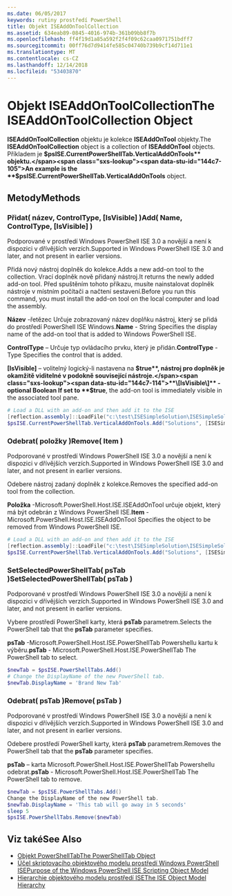 ```yaml
---
ms.date: 06/05/2017
keywords: rutiny prostředí PowerShell
title: Objekt ISEAddOnToolCollection
ms.assetid: 634eab89-0845-4016-974b-361b09bb8f7b
ms.openlocfilehash: ff4f19d1a85a592f2f4f09c62caa0971751bdff7
ms.sourcegitcommit: 00ff76d7d9414fe585c04740b739b9cf14d711e1
ms.translationtype: MT
ms.contentlocale: cs-CZ
ms.lasthandoff: 12/14/2018
ms.locfileid: "53403870"
---
```

# <a name="the-iseaddontoolcollection-object"></a><span data-ttu-id="144c7-103">Objekt ISEAddOnToolCollection</span><span class="sxs-lookup"><span data-stu-id="144c7-103">The ISEAddOnToolCollection Object</span></span>

<span data-ttu-id="144c7-104">**ISEAddOnToolCollection** objektu je kolekce **ISEAddOnTool** objekty.</span><span class="sxs-lookup"><span data-stu-id="144c7-104">The **ISEAddOnToolCollection** object is a collection of **ISEAddOnTool** objects.</span></span> <span data-ttu-id="144c7-105">Příkladem je **$psISE.CurrentPowerShellTab.VerticalAddOnTools** objektu.</span><span class="sxs-lookup"><span data-stu-id="144c7-105">An example is the **$psISE.CurrentPowerShellTab.VerticalAddOnTools** object.</span></span>

## <a name="methods"></a><span data-ttu-id="144c7-106">Metody</span><span class="sxs-lookup"><span data-stu-id="144c7-106">Methods</span></span>

### <a name="add-name-controltype-isvisible-"></a><span data-ttu-id="144c7-107">Přidat\( název, ControlType, \[IsVisible\] \)</span><span class="sxs-lookup"><span data-stu-id="144c7-107">Add\( Name, ControlType, \[IsVisible\] \)</span></span>

<span data-ttu-id="144c7-108">Podporované v prostředí Windows PowerShell ISE 3.0 a novější a není k dispozici v dřívějších verzích.</span><span class="sxs-lookup"><span data-stu-id="144c7-108">Supported in Windows PowerShell ISE 3.0 and later, and not present in earlier versions.</span></span>

<span data-ttu-id="144c7-109">Přidá nový nástroj doplněk do kolekce.</span><span class="sxs-lookup"><span data-stu-id="144c7-109">Adds a new add-on tool to the collection.</span></span> <span data-ttu-id="144c7-110">Vrací doplněk nově přidaný nástroj.</span><span class="sxs-lookup"><span data-stu-id="144c7-110">It returns the newly added add-on tool.</span></span> <span data-ttu-id="144c7-111">Před spuštěním tohoto příkazu, musíte nainstalovat doplněk nástroje v místním počítači a načtení sestavení.</span><span class="sxs-lookup"><span data-stu-id="144c7-111">Before you run this command, you must install the add-on tool on the local computer and load the assembly.</span></span>

<span data-ttu-id="144c7-112">**Název** -řetězec Určuje zobrazovaný název doplňku nástroj, který se přidá do prostředí PowerShell ISE Windows.</span><span class="sxs-lookup"><span data-stu-id="144c7-112">**Name** - String Specifies the display name of the add-on tool that is added to Windows PowerShell ISE.</span></span>

<span data-ttu-id="144c7-113">**ControlType** – Určuje typ ovládacího prvku, který je přidán.</span><span class="sxs-lookup"><span data-stu-id="144c7-113">**ControlType** -Type Specifies the control that is added.</span></span>

<span data-ttu-id="144c7-114">**\[IsVisible\]**  – volitelný logický-li nastavena na **$true**, nástroj pro doplněk je okamžitě viditelné v podokně související nástroje.</span><span class="sxs-lookup"><span data-stu-id="144c7-114">**\[IsVisible\]** - optional Boolean If set to **$true**, the add-on tool is immediately visible in the associated tool pane.</span></span>

```powershell
# Load a DLL with an add-on and then add it to the ISE
[reflection.assembly]::LoadFile("c:\test\ISESimpleSolution\ISESimpleSolution.dll")
$psISE.CurrentPowerShellTab.VerticalAddOnTools.Add("Solutions", [ISESimpleSolution.Solution], $true)
```

### <a name="remove-item-"></a><span data-ttu-id="144c7-115">Odebrat\( položky \)</span><span class="sxs-lookup"><span data-stu-id="144c7-115">Remove\( Item \)</span></span>

<span data-ttu-id="144c7-116">Podporované v prostředí Windows PowerShell ISE 3.0 a novější a není k dispozici v dřívějších verzích.</span><span class="sxs-lookup"><span data-stu-id="144c7-116">Supported in Windows PowerShell ISE 3.0 and later, and not present in earlier versions.</span></span>

<span data-ttu-id="144c7-117">Odebere nástroj zadaný doplněk z kolekce.</span><span class="sxs-lookup"><span data-stu-id="144c7-117">Removes the specified add-on tool from the collection.</span></span>

<span data-ttu-id="144c7-118">**Položka** -Microsoft.PowerShell.Host.ISE.ISEAddOnTool určuje objekt, který má být odebrán z Windows PowerShell ISE.</span><span class="sxs-lookup"><span data-stu-id="144c7-118">**Item** - Microsoft.PowerShell.Host.ISE.ISEAddOnTool Specifies the object to be removed from Windows PowerShell ISE.</span></span>

```powershell
# Load a DLL with an add-on and then add it to the ISE
[reflection.assembly]::LoadFile("c:\test\ISESimpleSolution\ISESimpleSolution.dll")
$psISE.CurrentPowerShellTab.VerticalAddOnTools.Add("Solutions", [ISESimpleSolution.Solution], $true)
```

### <a name="setselectedpowershelltab-pstab-"></a><span data-ttu-id="144c7-119">SetSelectedPowerShellTab\( psTab \)</span><span class="sxs-lookup"><span data-stu-id="144c7-119">SetSelectedPowerShellTab\( psTab \)</span></span>

<span data-ttu-id="144c7-120">Podporované v prostředí Windows PowerShell ISE 3.0 a novější a není k dispozici v dřívějších verzích.</span><span class="sxs-lookup"><span data-stu-id="144c7-120">Supported in Windows PowerShell ISE 3.0 and later, and not present in earlier versions.</span></span>

<span data-ttu-id="144c7-121">Vybere prostředí PowerShell karty, která **psTab** parametrem.</span><span class="sxs-lookup"><span data-stu-id="144c7-121">Selects the PowerShell tab that the **psTab** parameter specifies.</span></span>

<span data-ttu-id="144c7-122">**psTab** -Microsoft.PowerShell.Host.ISE.PowerShellTab Powershellu kartu k výběru.</span><span class="sxs-lookup"><span data-stu-id="144c7-122">**psTab** - Microsoft.PowerShell.Host.ISE.PowerShellTab The PowerShell tab to select.</span></span>

```powershell
$newTab = $psISE.PowerShellTabs.Add()
# Change the DisplayName of the new PowerShell tab.
$newTab.DisplayName = 'Brand New Tab'
```

### <a name="remove-pstab-"></a><span data-ttu-id="144c7-123">Odebrat\( psTab \)</span><span class="sxs-lookup"><span data-stu-id="144c7-123">Remove\( psTab \)</span></span>

<span data-ttu-id="144c7-124">Podporované v prostředí Windows PowerShell ISE 3.0 a novější a není k dispozici v dřívějších verzích.</span><span class="sxs-lookup"><span data-stu-id="144c7-124">Supported in Windows PowerShell ISE 3.0 and later, and not present in earlier versions.</span></span>

<span data-ttu-id="144c7-125">Odebere prostředí PowerShell karty, která **psTab** parametrem.</span><span class="sxs-lookup"><span data-stu-id="144c7-125">Removes the PowerShell tab that the **psTab** parameter specifies.</span></span>

<span data-ttu-id="144c7-126">**psTab** – karta Microsoft.PowerShell.Host.ISE.PowerShellTab Powershellu odebrat.</span><span class="sxs-lookup"><span data-stu-id="144c7-126">**psTab** - Microsoft.PowerShell.Host.ISE.PowerShellTab The PowerShell tab to remove.</span></span>

```powershell
$newTab = $psISE.PowerShellTabs.Add()
Change the DisplayName of the new PowerShell tab.
$newTab.DisplayName = 'This tab will go away in 5 seconds'
sleep 5
$psISE.PowerShellTabs.Remove($newTab)
```

## <a name="see-also"></a><span data-ttu-id="144c7-127">Viz také</span><span class="sxs-lookup"><span data-stu-id="144c7-127">See Also</span></span>

- [<span data-ttu-id="144c7-128">Objekt PowerShellTab</span><span class="sxs-lookup"><span data-stu-id="144c7-128">The PowerShellTab Object</span></span>](The-PowerShellTab-Object.md)
- [<span data-ttu-id="144c7-129">Účel skriptovacího objektového modelu prostředí Windows PowerShell ISE</span><span class="sxs-lookup"><span data-stu-id="144c7-129">Purpose of the Windows PowerShell ISE Scripting Object Model</span></span>](Purpose-of-the-Windows-PowerShell-ISE-Scripting-Object-Model.md)
- [<span data-ttu-id="144c7-130">Hierarchie objektového modelu prostředí ISE</span><span class="sxs-lookup"><span data-stu-id="144c7-130">The ISE Object Model Hierarchy</span></span>](The-ISE-Object-Model-Hierarchy.md)